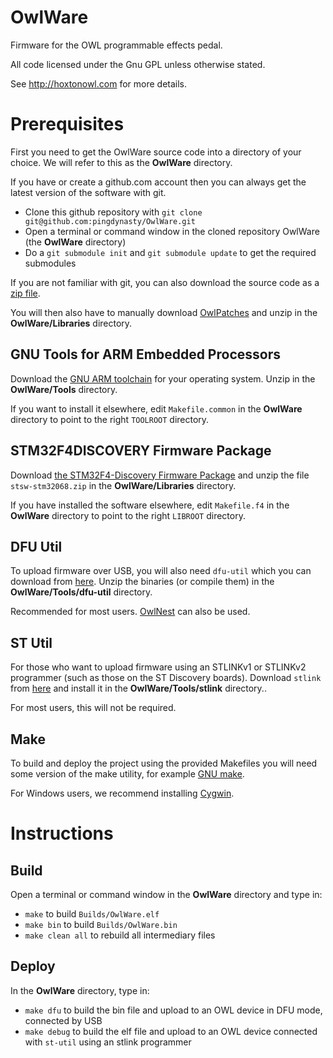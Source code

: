 # OwlWare
Firmware for the OWL programmable effects pedal.

All code licensed under the Gnu GPL unless otherwise stated.

See http://hoxtonowl.com for more details.


# Prerequisites
First you need to get the OwlWare source code into a directory of your choice. We will refer to this as the __OwlWare__ directory.

If you have or create a github.com account then you can always get the latest version of the software with git.

* Clone this github repository with `git clone git@github.com:pingdynasty/OwlWare.git`
* Open a terminal or command window in the cloned repository OwlWare (the __OwlWare__ directory)
* Do a `git submodule init` and `git submodule update` to get the required submodules

If you are not familiar with git, you can also download the source code as a [zip file][owlware-zip].

You will then also have to manually download [OwlPatches][owlpatches-zip] and unzip in the __OwlWare/Libraries__ directory.


## GNU Tools for ARM Embedded Processors
Download the [GNU ARM toolchain][gcc-arm] for your operating system. Unzip in the __OwlWare/Tools__ directory.

If you want to install it elsewhere, edit `Makefile.common` in the __OwlWare__ directory to point to the right `TOOLROOT` directory.


## STM32F4DISCOVERY Firmware Package
Download [the STM32F4-Discovery Firmware Package][STM32068] and unzip the file `stsw-stm32068.zip` in the __OwlWare/Libraries__ directory.

If you have installed the software elsewhere, edit `Makefile.f4` in the __OwlWare__ directory to point to the right `LIBROOT` directory.


## DFU Util
To upload firmware over USB, you will also need `dfu-util` which you can download from [here][dfu-util].
Unzip the binaries (or compile them) in the __OwlWare/Tools/dfu-util__ directory.

Recommended for most users. [OwlNest][owl-nest] can also be used.


## ST Util
For those who want to upload firmware using an STLINKv1 or STLINKv2 programmer (such as those on the ST Discovery boards).
Download `stlink` from [here][stlink] and install it in the __OwlWare/Tools/stlink__ directory..

For most users, this will not be required.


## Make
To build and deploy the project using the provided Makefiles you will need some version of the make utility, for example [GNU make][gnu-make].

For Windows users, we recommend installing [Cygwin][cygwin].


# Instructions

## Build
Open a terminal or command window in the __OwlWare__ directory and type in:
* `make` to build `Builds/OwlWare.elf`
* `make bin` to build `Builds/OwlWare.bin`
* `make clean all` to rebuild all intermediary files


## Deploy
In the __OwlWare__ directory, type in:
* `make dfu` to build the bin file and upload to an OWL device in DFU mode, connected by USB
* `make debug` to build the elf file and upload to an OWL device connected with `st-util` using an stlink programmer


[STM32068]: http://www.st.com/web/catalog/tools/FM147/CL1794/SC961/SS1743/PF257904
[gcc-arm]: https://launchpad.net/gcc-arm-embedded
[dfu-util]: http://dfu-util.gnumonks.org
[stlink]: https://github.com/texane/stlink
[gnu-make]: http://www.gnu.org/software/make/
[owlware-zip]: https://github.com/pingdynasty/OwlWare/archive/master.zip
[owlpatches-zip]: https://github.com/pingdynasty/OwlPatches/archive/master.zip
[cygwin]: http://www.cygwin.com
[owl-nest]: http://hoxtonowl.com/software/owlnest
